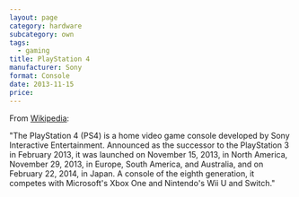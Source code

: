 ```yaml
---
layout: page
category: hardware
subcategory: own
tags:
  - gaming
title: PlayStation 4
manufacturer: Sony
format: Console
date: 2013-11-15
price:
---
```


From [Wikipedia](https://en.wikipedia.org/wiki/PlayStation_4):

"The PlayStation 4 (PS4) is a home video game console developed by Sony Interactive Entertainment. Announced as the successor to the PlayStation 3 in February 2013, it was launched on November 15, 2013, in North America, November 29, 2013, in Europe, South America, and Australia, and on February 22, 2014, in Japan. A console of the eighth generation, it competes with Microsoft's Xbox One and Nintendo's Wii U and Switch."
